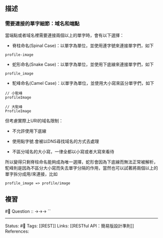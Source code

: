 

## 描述

### 需要連接的單字細節：域名和端點

  

當端點或者域名裡需要連接兩個以上的單字時，會有以下選擇：

- 脊柱命名(Spinal Case)：以單字為單位，並使用連字號來連接單字們，如下

```
profile-image
```

- 蛇形命名(Snake Case)：以單字為單位，並使用下底線來連接單字們，如下

```
profile_image
```

- 駝峰命名(Camel Case)：以單字為單位，並使用大小寫來區分單字們，如下

```
// 小駝峰
profileImage

// 大駝峰
ProfileImage
```

但考慮實際上URI的域名限制：

- 不允許使用下底線

- 使用點字號.會被以DNS尋找域名的方式去處理

- 不區分域名的大小寫，一律全都以小寫或者大寫來看待

  

所以變得只剩脊柱命名能夠成為唯一選擇，蛇形會因為下底線而無法正常被解析，駝峰則是因為不區分大小寫而失去單字分隔的作用，當然也可以試著將兩個以上的單字拆分成用/來連接，比如

```
profile_image => profile/image
```


## 複習
#🧠 Question :: ->->-> ``

---
Status: #🌱 
Tags:
[[REST]]
Links:
[[RESTful API：簡易版設計準則]]
References: